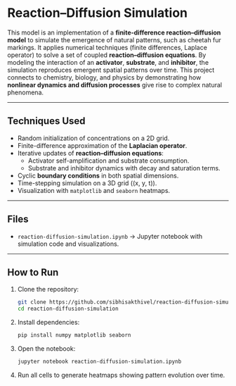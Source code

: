 # Reaction–Diffusion Simulation

This model is an implementation of a **finite-difference reaction–diffusion model** to simulate the emergence of natural patterns, such as cheetah fur markings. It applies numerical techniques (finite differences, Laplace operator) to solve a set of coupled **reaction–diffusion equations**. By modeling the interaction of an **activator**, **substrate**, and **inhibitor**, the simulation reproduces emergent spatial patterns over time. This project connects to chemistry, biology, and physics by demonstrating how **nonlinear dynamics and diffusion processes** give rise to complex natural phenomena.

---

## Techniques Used
- Random initialization of concentrations on a 2D grid.
- Finite-difference approximation of the **Laplacian operator**.
- Iterative updates of **reaction–diffusion equations**:
  - Activator self-amplification and substrate consumption.
  - Substrate and inhibitor dynamics with decay and saturation terms.
- Cyclic **boundary conditions** in both spatial dimensions.
- Time-stepping simulation on a 3D grid \((x, y, t)\).
- Visualization with `matplotlib` and `seaborn` heatmaps.

---

## Files
- `reaction-diffusion-simulation.ipynb` → Jupyter notebook with simulation code and visualizations.

---

## How to Run
1. Clone the repository:
   ```bash
   git clone https://github.com/sibhisakthivel/reaction-diffusion-simulation.git
   cd reaction-diffusion-simulation

2. Install dependencies:

    ```bash
    pip install numpy matplotlib seaborn

3. Open the notebook:

    ```bash
    jupyter notebook reaction-diffusion-simulation.ipynb

4. Run all cells to generate heatmaps showing pattern evolution over time.